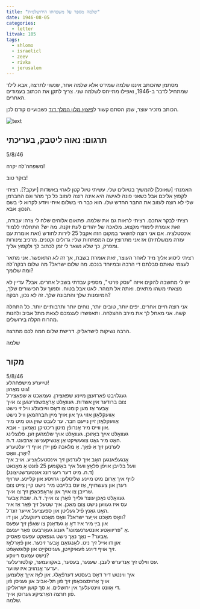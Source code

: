 ```yaml
---
title: "שלמה מספר על משפחתו הירושלמית"
date: 1946-08-05
categories:
  - letter
litvak: 105
tags:
  - shlomo
  - israelicl
  - zeev
  - rivka
  - jerusalem
---
```


מסתמן שהכותב איננו שלמה שמידט אלא שלמה אחר,
שנשוי לתרצה, אבא לילד שמתחיל לדבר ב-1946, ואפילו מתייחס לשלמה שני.
צריך לתקן את הכתוב בעמודים האחרים.

הכותב מזכיר עוצר, שמן הסתם קשור ל[פיצוץ מלון המלך דוד](https://he.wikipedia.org/wiki/%D7%A4%D7%99%D7%A6%D7%95%D7%A5_%D7%9E%D7%9C%D7%95%D7%9F_%D7%94%D7%9E%D7%9C%D7%9A_%D7%93%D7%95%D7%93) כשבועיים קודם לכן.

![text](/pupko-papers/assets/images/1946-08-05-shlomo.jpg)

## תרגום: נאוה ליטבק, בעריכתי
5/8/46

משפחה'לה יקרה!

בוקר טוב!

האמנתי [שאוכל] להמשיך בטיולים שלי. עשיתי טיול קטן לאחי באשדות [יעקב?].
רציתי לקפוץ אליכם 
אבל כשאני פונה לאישה היא אינה רוצה לעזוב כל כך מהר וגם החברמן שלי לא רוצה לעזוב את 
החבר החדש שלו. הוא כבר חי בשלום איתי ויודע לקרוא לי בשם הנכון: אבא.

רציתי לבקר אתכם. רציתי לראות גם את שלמה. פתאום אלוהים שלח לי צרה: עבודה, זאת אומרת 
לימודי מקצוע. מלאכה של יהודים לעת זקנה. מה יש?
התחלתי ללמוד אינסטלציה. אם אני רוצה להשאר במקום הזה אקבל 25 לירות לחודש (זאת אומרת 
עם עזרה ממשלתית) אז אני מתרוצץ עם המפתחות שלי: גדולים וקטנים. מרכיב צינורות ומפרק, כך 
שלא נשאר לי זמן לכתוב לך ולקפוץ אליך.

רציתי ליסוע אליך מיד לאחר העוצר, זאת אומרת בשבת, אך זה לא התאפשר.
אני מתאר לעצמי שאתם סבלתם די הרבה ובמיוחד בנכם. מה שלום ישראל? מה שלום
רבקה'לה ומה שלומך?

יש לי מחשבה להקים איזה "עסק פרטי", מספיק עבדתי בשביל אחרים.
אבל? עדיין לא מצאתי משהו
מתאים.
ואתה אל תמהר. לאט אבל בטוח. וסמוך על הכישורים שלך, המיומנות שלך והתבונה שלך.
זה לא נכון, רבקה?

אני רוצה חיים אחרים. יפים יותר, טובים יותר, נוחים יותר ותרבותיים יותר. כל התחלה קשה.
אני מאחל לך את מירב ההצלחה. ותאפשרו לעצמכם לצאת מתל אביב ולהנות מהרוח הקלה
בירושלים.

הרבה נשיקות לישראליק. דרישת שלום חמה לכם מתרצה.

שלמה

## מקור

5/8/46  
טײַערע מישפּחהלע!  
גוט מאׇרגן!  
געגלויבט פֿאַרזעצן מײַנע שפּאַצירן. געמאַכט אַ שפּאַצירל  
צום ברודער אין אשדות. געוואׇלט אַראׇפּשפּרינגען צו אײַך  
אׇבער אַז מען קומט צו דאׇס ווײַבעלע וויל זי נישט  
אַוועקלאׇזן אַזוי גיך און אויך  מײַן חברהמאַן וויל נישט  
אַוועקלאׇזן זײַן נײַעם חבר. ער לעבט שוין גוט מיט מיר  
און ווייס מיר אׇנרופֿן מיטן ריכטיקן נאׇמען: - אבא.  
געוואׇלט אײַך באַזוכן. געוואׇלט אויך שלמהען זען. פּלוצלינג  
האׇט מיר גאׇט צוגעשיקט אַן אׇנשיקעניש: אַרבעט. ד.ה.  
לערנען זיך אַ פֿאַך. אַ מלאכה פֿון ייִדן אויף די עלטערע  
יאׇרן. וואׇס?  
אׇנגעפֿאנגען האׇב איך לערנען זיך אינסטעלאַציע.  אויב איך  
וועל בלײַבן אויפֿן פּלאַץ וועל איך באַקומען 25 פֿונט אַ מאׇנאט  
(ד.ה. מיט דער רעגירונג אונטערשטיצונג)  
לויף איך אַרום מיט מײַנע שליסלען: גרויסע און קלײנע. שרויף  
רערן און צעשרויף, אַז עס בלײַבט  מיר נישט קיין צײַט צום  
שרײַבן צו אײַך און אַראׇפּכאַפּן זיך צו אײַך.  
געוואׇלט נאׇכן עוצר גלײַך פֿאׇרן צו אײַך. ד.ה. שבת אׇבער  
עס איז געווען נישט צום מאַכן. איך שטעל זיך פֿאׇר אַז איר  
האׇט גאַנץ פֿיל געליטן און ספּעציעל אײַער זונדל.  
וואׇס מאַכט אייַער ישראל? וואׇס מאַכט  ריווקעלע, און דו?  
און בײַ מיר איז דאׇ אַ געדאַנק צו שאַפֿן זיך עפּעס  
אַ "פּריוואַטע אונטערנעמונג" גענוג געאַרבעט פֿאַר יענעם.  
אׇבער? – נאׇך נאׇך נישט געפּאַקט עפּעס פּאַסיק.  
און דו אײל זיך ניט. לאַנגזאַם אׇבער זיכער. און פֿאַרלאׇז  
זיך אויף דײַנע פֿעאיקײַטן, געניטקייַט און קלוגשאַפֿט.  
נישט עמעס ריווקע?  
עס ווילט זיך אַנדערש לעבן. שענער, בעסער, באקוועמער, קולטורעלער.  
יעדער אׇנהויב איז שווער.  
איך ווינטש דיר דאׇס בעסטע דערפֿאׇלג. און לאׇז אייַך אַלעמען  
אויך אַרויסצוכאַפּן זיך פֿון תל-אביב און געניסן פֿון  
די אׇוונט ווינטעלעך אין ירושלים. אַ סך קושן ישראליקן.  
פֿון תרצה האַרציקע גערוסן אײַך.  
שלמה.  


